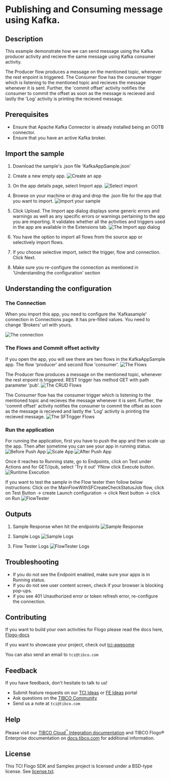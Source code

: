 # Publishing and Consuming message using Kafka.


## Description

This example demonstrate how we can send message using the Kafka producer activity and recieve the same message using Kafka consumer activity.

The Producer flow produces a message on the mentioned topic, whenever the rest enpoint is triggered.
The Consumer flow has the consumer trigger which is listening to the mentioned topic and recieves the message whenever it is sent. Further, the 'commit offset' activity notifies the consumer to commit the offset as soon as the message is recieved and lastly the 'Log' activity is printing the recieved message. 


## Prerequisites

* Ensure that Apache Kafka Connector is already installed being an OOTB connector.
* Ensure that you have an active Kafka broker.

## Import the sample

1. Download the sample's .json file 'KafkaAppSample.json'

2. Create a new empty app.
![Create an app](../../import-screenshots/2.png)

3. On the app details page, select Import app.
![Select import](../../import-screenshots/3.png)

4. Browse on your machine or drag and drop the .json file for the app that you want to import.
![Import your sample](../../import-screenshots/Kafka/ImportApp.png)

5. Click Upload. The Import app dialog displays some generic errors and warnings as well as any specific errors or warnings pertaining to the app you are importing. It validates whether all the activities and triggers used in the app are available in the Extensions tab.
![The Import app dialog](../../import-screenshots/Kafka/ImportWarn.png)

6. You have the option to import all flows from the source app or selectively import flows.

7. If you choose selective import, select the trigger, flow and connection. Click Next.

8. Make sure you re-configure the connection as mentioned in 'Understanding the configuration' section

## Understanding the configuration

### The Connection
When you import this app, you need to configure the 'Kafkasample' connection in Connections page. It has pre-filled values. You need to change 'Brokers' url with yours.

![The connection](../../import-screenshots/Kafka/Connection.png)

### The Flows and Commit offset activity
If you open the app, you will see there are two flows in the KafkaAppSample app. The flow 'producer' and second flow 'consumer'.
![The Flows](../../import-screenshots/Kafka/FlowList.png)

The Producer flow produces a message on the mentioned topic, whenever the rest enpoint is triggered. REST trigger has method GET with path parameter 'pub'.
![The CRUD Flows](../../import-screenshots/Kafka/Producer.png)

The Consumer flow has the consumer trigger which is listening to the mentioned topic and recieves the message whenever it is sent. Further, the 'commit offset' activity notifies the consumer to commit the offset as soon as the message is recieved and lastly the 'Log' activity is printing the recieved message.
![The SFTrigger Flows](../../import-screenshots/Kafka/Consumer.png)

### Run the application
For running the application, first you have to push the app and then scale up the app. Then after sometime you can see your app in running status.
![Before Push App](../../import-screenshots/Kafka/AppNotDeployed.png)
![Scale App](../../import-screenshots/Kafka/AppScale.png)
![After Push App](../../import-screenshots/Kafka/AppRunning.png)

Once it reaches to Running state, go to Endpoints, click on Test under Actions and for GET//pub, select 'Try it out'
YNow click Execute button.
![Runtime Execution](../../import-screenshots/Kafka/EndPoint.png)

If you want to test the sample in the Flow tester then follow below instructions:
Click on the MainFlowWithSFCreateCheckStatusJob flow, click on Test Button -> create Launch configuration -> click Next button -> click on Run
![FlowTester](../../import-screenshots/Kafka/LaunchConfig.png)

## Outputs

1. Sample Response when hit the endpoints
![Sample Response](../../import-screenshots/Kafka/Response.png)

2. Sample Logs
![Sample Logs](../../import-screenshots/Kafka/AppLogs.png)

3. Flow Tester Logs
![FlowTester Logs](../../import-screenshots/Kafka/FlowTesterLogs.png)


## Troubleshooting

* If you do not see the Endpoint enabled, make sure your apps is in Running status.
* If you do not see user content screen, check if your browser is blocking pop-ups.
* if you see 401 Unauthorized error or token refresh error, re-configure the connection.

## Contributing
If you want to build your own activities for Flogo please read the docs here, [Flogo-docs](https://tibcosoftware.github.io/flogo/)

If you want to showcase your project, check out [tci-awesome](https://github.com/TIBCOSoftware/tci-awesome)

You can also send an email to `tci@tibco.com`

## Feedback
If you have feedback, don't hesitate to talk to us!

* Submit feature requests on our [TCI Ideas](https://ideas.tibco.com/?project=TCI) or [FE Ideas](https://ideas.tibco.com/?project=FE) portal
* Ask questions on the [TIBCO Community](https://community.tibco.com/answers/product/344006)
* Send us a note at `tci@tibco.com`

## Help
Please visit our [TIBCO Cloud<sup>&trade;</sup> Integration documentation](https://integration.cloud.tibco.com/docs/) and TIBCO Flogo® Enterprise documentation on [docs.tibco.com](https://docs.tibco.com/) for additional information.

## License
This TCI Flogo SDK and Samples project is licensed under a BSD-type license. See [license.txt](license.txt).
